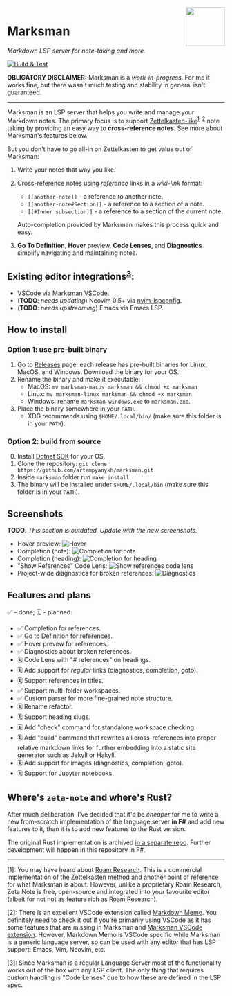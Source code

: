 <img src="assets/readme/logo.png" width="90" align="right">

# Marksman

_Markdown LSP server for note-taking and more._

[![Build & Test](https://github.com/artempyanykh/marksman/actions/workflows/build.yml/badge.svg)](https://github.com/artempyanykh/marksman/actions/workflows/build.yml)

**OBLIGATORY DISCLAIMER:**
Marksman is a _work-in-progress_. For me it works fine, but there wasn't
much testing and stability in general isn't guaranteed.

---

Marksman is an LSP server that helps you write and manage your Markdown notes. The
primary focus is to support [Zettelkasten-like][zettel-wiki]<sup>[1](#fn1), [2](#fn2)</sup> note
taking by providing an easy way to **cross-reference notes**. See more about
Marksman's features below.

But you don't have to go all-in on Zettelkasten to get value out of Marksman:

1. Write your notes that way you like.
2. Cross-reference notes using _reference_ links in a _wiki-link_ format:
    - `[[another-note]]` - a reference to another note.
    - `[[another-note#Section]]` - a reference to a section of a note.
    - `[[#Inner subsection]]` - a reference to a section of the current note.

   Auto-completion provided by Marksman makes this process quick and easy.
3. **Go To Definition**, **Hover** preview, **Code Lenses**, and
   **Diagnostics** simplify navigating and maintaining notes.

## Existing editor integrations<sup>[3](#fn3)</sup>:

- VSCode via [Marksman VSCode][mn-vscode].
- (**TODO**: _needs updating_) Neovim 0.5+
  via [nvim-lspconfig](https://github.com/neovim/nvim-lspconfig/blob/master/CONFIG.md#zeta_note).
- (**TODO**: _needs upstreaming_) Emacs via Emacs LSP.

## How to install

### Option 1: use pre-built binary

1. Go to [Releases](https://github.com/artempyanykh/marksman/releases) page: each release has pre-built binaries for
   Linux, MacOS, and Windows. Download the binary for your OS.
2. Rename the binary and make it executable:
    * MacOS: `mv marksman-macos marksman && chmod +x marksman`
    * Linux: `mv marksman-linux marksman && chmod +x marksman`
    * Windows: rename `marksman-windows.exe` to `marksman.exe`.
3. Place the binary somewhere in your `PATH`.
    * XDG recommends using `$HOME/.local/bin/` (make sure this folder is in your `PATH`).

### Option 2: build from source

0. Install [Dotnet SDK](https://dotnet.microsoft.com/en-us/download) for your OS.
1. Clone the repository: `git clone https://github.com/artempyanykh/marksman.git`
2. Inside `marksman` folder run `make install`
3. The binary will be installed under `$HOME/.local/bin` (make sure this folder is in your `PATH`).

## Screenshots

**TODO**: _This section is outdated. Update with the new screenshots._

- Hover preview:
  ![Hover](assets/readme/hover.png)
- Completion (note):
  ![Completion for note](assets/readme/completion-note.png)
- Completion (heading):
  ![Completion for heading](assets/readme/completion-heading.png)
- "Show References" Code Lens:
  ![Show references code lens](assets/readme/code-lens-show-refs.png)
- Project-wide diagnostics for broken references:
  ![Diagnostics](assets/readme/diagnostics.png)

## Features and plans

✅ - done; 🗓 - planned.

- ✅ Completion for references.
- ✅ Go to Definition for references.
- ✅ Hover prevew for references.
- ✅ Diagnostics about broken references.
- 🗓 Code Lens with "# references" on headings.
- 🗓 Add support for _regular_ links (diagnostics, completion, goto).
- 🗓 Support references in titles.
- ✅ Support multi-folder workspaces.
- ✅ Custom parser for more fine-grained note structure.
- 🗓 Rename refactor.
- 🗓 Support heading slugs.
- 🗓 Add "check" command for standalone workspace checking.
- 🗓 Add "build" command that rewrites all cross-references into proper
  relative markdown links for further embedding into a static site generator
  such as Jekyll or Hakyll.
- 🗓 Add support for images (diagnostics, completion, goto).
- 🗓 Support for Jupyter notebooks.

## Where's `zeta-note` and where's Rust?

After much deliberation, I've decided that it'd be _cheaper_ for me to write a new from-scratch implementation of the
language server **in F#** and add new features to it, than it is to add new features to the Rust version.

The original Rust implementation is archived [in a separate repo][original-zn]. Further development will happen in this
repository in F#.

---

<span id="fn1">\[1\]</span>: You may have heard about [Roam Research][roam]. This is a commercial
implementation of the Zettelkasten method and another point of reference for
what Marksman is about. However, unlike a proprietary Roam Research, Zeta
Note is free, open-source and integrated into your favourite editor (albeit
for not not as feature rich as Roam Research).

<span id="fn2">\[2\]</span>: There is an excellent VSCode extension called [Markdown
Memo][md-memo]. You definitely need to check it out if you're primarily using
VSCode as it has some features that are missing in Marksman and [Marksman
VSCode extension][mn-vscode]. However, Markdown Memo is VSCode specific while
Marksman is a generic language server, so can be used with any editor that
has LSP support: Emacs, Vim, Neovim, etc.

<span id="fn3">\[3\]</span>: Since Marksman is a regular Language Server most of the functionality
works out of the box with any LSP client. The only thing that requires custom
handling is "Code Lenses" due to how these are defined in the LSP spec.

[zettel-wiki]: https://en.wikipedia.org/wiki/Zettelkasten

[roam]: https://roamresearch.com

[md-memo]: https://github.com/svsool/vscode-memo

[mn-vscode]: https://github.com/artempyanykh/marksman-vscode

[original-zn]: https://github.com/artempyanykh/zeta-note